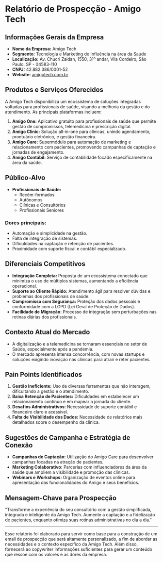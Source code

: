 # Relatório de Prospecção - Amigo Tech

## Informações Gerais da Empresa
- **Nome da Empresa:** Amigo Tech
- **Segmento:** Tecnologia e Marketing de Influência na área da Saúde
- **Localização:** Av. Chucri Zaidan, 1550, 31º andar, Vila Cordeiro, São Paulo, SP - 04583-110
- **CNPJ:** 42.882.386/0001-52
- **Website:** [amigotech.com.br](https://www.amigotech.com.br)

## Produtos e Serviços Oferecidos
A Amigo Tech disponibiliza um ecossistema de soluções integradas voltadas para profissionais de saúde, visando a melhoria da gestão e do atendimento. As principais plataformas incluem:
1. **Amigo One:** Aplicativo gratuito para profissionais de saúde que permite gestão de compromissos, telemedicina e prescrição digital.
2. **Amigo Clinic:** Solução all-in-one para clínicas, unindo agendamento, prontuário eletrônico, e gestão financeira.
3. **Amigo Care:** Supermódulo para automação de marketing e relacionamento com pacientes, promovendo campanhas de captação e jornadas de engajamento.
4. **Amigo Contábil:** Serviço de contabilidade focado especificamente na área da saúde.

## Público-Alvo
- **Profissionais de Saúde:**
  - Recém-formados
  - Autônomos
  - Clínicas e Consultórios
  - Profissionais Seniores

### Dores principais:
- Automação e simplicidade na gestão.
- Falta de integração de sistemas.
- Dificuldades na captação e retenção de pacientes.
- Proximidade com suporte fiscal e contábil especializado.

## Diferenciais Competitivos
- **Integração Completa:** Proposta de um ecossistema conectado que minimiza o uso de múltiplos sistemas, aumentando a eficiência operacional.
- **Suporte ao Cliente Rápido:** Atendimento ágil para resolver dúvidas e problemas dos profissionais de saúde.
- **Compromisso com Segurança:** Proteção dos dados pessoais e conformidade com a LGPD (Lei Geral de Proteção de Dados).
- **Facilidade de Migração:** Processo de integração sem perturbações nas rotinas diárias dos profissionais.

## Contexto Atual do Mercado
- A digitalização e a telemedicina se tornaram essenciais no setor de Saúde, especialmente após a pandemia.
- O mercado apresenta intensa concorrência, com novas startups e soluções exigindo inovação nas clínicas para atrair e reter pacientes.

## Pain Points Identificados
1. **Gestão Ineficiente:** Uso de diversas ferramentas que não interagem, dificultando a gestão e o atendimento.
2. **Baixa Retenção de Pacientes:** Dificuldades em estabelecer um relacionamento contínuo e em mapear a jornada do cliente.
3. **Desafios Administrativos:** Necessidade de suporte contábil e financeiro claro e acessível.
4. **Falta de Visibilidade dos Dados:** Necessidade de relatórios mais detalhados sobre o desempenho da clínica.

## Sugestões de Campanha e Estratégia de Conexão
- **Campanhas de Captação:** Utilização do Amigo Care para desenvolver campanhas focadas na atração de pacientes.
- **Marketing Colaborativo:** Parcerias com influenciadores da área da saúde que ampliem a visibilidade e promoção das clínicas.
- **Webinars e Workshops:** Organização de eventos online para apresentação das funcionalidades do Amigo e seus benefícios.

## Mensagem-Chave para Prospecção
"Transforme a experiência do seu consultório com a gestão simplificada, integrada e inteligente da Amigo Tech. Aumente a captação e a fidelização de pacientes, enquanto otimiza suas rotinas administrativas no dia a dia."

---

Esse relatório foi elaborado para servir como base para a construção de um email de prospecção que será altamente personalizado, a fim de abordar as necessidades e o contexto específico da Amigo Tech. Além disso, fornecerá ao copywriter informações suficientes para gerar um conteúdo que ressoe com os valores e as dores da empresa.
